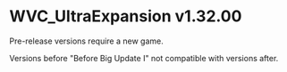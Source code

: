 # WVC_UltraExpansion v1.32.00

Pre-release versions require a new game.

Versions before "Before Big Update I" not compatible with versions after.
